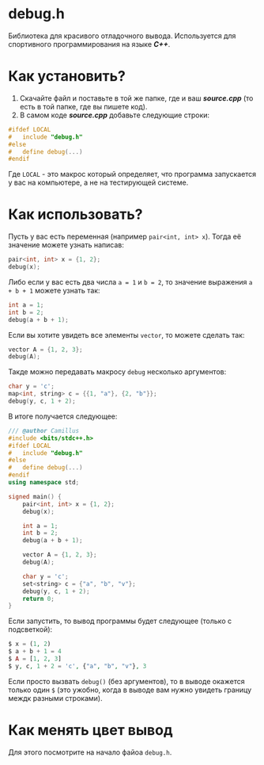 # debug.h
Библиотека для красивого отладочного вывода. Используется для спортивного программирования на языке **_C++_**.

# Как установить?
1. Cкачайте файл и поставьте в той же папке, где и ваш **_source.cpp_** (то есть в той папке, где вы пишете код).
2. В самом коде **_source.cpp_** добавьте следующие строки:
```cpp
#ifdef LOCAL
#   include "debug.h"
#else
#   define debug(...)
#endif
```
Где ```LOCAL``` - это макрос который определяет, что программа запускается у вас на компьютере, а не на тестирующей системе.

# Как использовать?
Пусть у вас есть переменная (например ```pair<int, int> x```). Тогда её значение можете узнать написав:
```cpp
pair<int, int> x = {1, 2};
debug(x);
```
Либо если у вас есть два числа ```a = 1``` и ```b = 2```, то значение выражения ```a + b + 1``` можете узнать так:
```cpp
int a = 1;
int b = 2;
debug(a + b + 1);
```
Если вы хотите увидеть все элементы ```vector```, то можете сделать так:
```cpp
vector A = {1, 2, 3};
debug(A);
```
Такде можно передавать макросу ```debug``` несколько аргументов:
```cpp
char y = 'c';
map<int, string> c = {{1, "a"}, {2, "b"}};
debug(y, c, 1 + 2);
```

В итоге получается следующее:
```cpp
/// @author Camillus
#include <bits/stdc++.h>
#ifdef LOCAL
#   include "debug.h"
#else
#   define debug(...)
#endif
using namespace std;

signed main() {
    pair<int, int> x = {1, 2};
    debug(x);

    int a = 1;
    int b = 2;
    debug(a + b + 1);

    vector A = {1, 2, 3};
    debug(A);

    char y = 'c';
    set<string> c = {"a", "b", "v"};
    debug(y, c, 1 + 2);
    return 0;
}
```
Если запустить, то вывод программы будет следующее (только с подсветкой):
```php
$ x = (1, 2)
$ a + b + 1 = 4
$ A = [1, 2, 3]
$ y, c, 1 + 2 = 'c', {"a", "b", "v"}, 3
```
Если просто вызвать ```debug()``` (без аргументов), то в выводе окажется только один ```$``` (это ужобно, когда в выводе вам нужно увидеть границу междк разными строками). 

# Как менять цвет вывод
Для этого посмотрите на начало файоа ```debug.h```.
